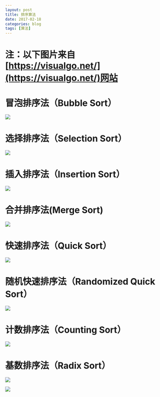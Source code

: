 ```yaml
---
layout: post
title: 排序算法
date: 2017-02-18
categories: blog
tags: [算法]
---
```


# 注：以下图片来自[https://visualgo.net/](https://visualgo.net/)网站

# 冒泡排序法（Bubble Sort）
![](https://raw.githubusercontent.com/AlbertLZG/AlbertLZG.github.io/master/blog_img/2017-02-18-%E6%8E%92%E5%BA%8F%E7%AE%97%E6%B3%95/Bubble-Sort.gif)

# 选择排序法（Selection Sort）
![](https://raw.githubusercontent.com/AlbertLZG/AlbertLZG.github.io/master/blog_img/2017-02-18-%E6%8E%92%E5%BA%8F%E7%AE%97%E6%B3%95/Selection-Sort.gif)

# 插入排序法（Insertion Sort）
![](https://raw.githubusercontent.com/AlbertLZG/AlbertLZG.github.io/master/blog_img/2017-02-18-%E6%8E%92%E5%BA%8F%E7%AE%97%E6%B3%95/Insertion-Sort.gif)

# 合并排序法(Merge Sort)
![](https://raw.githubusercontent.com/AlbertLZG/AlbertLZG.github.io/master/blog_img/2017-02-18-%E6%8E%92%E5%BA%8F%E7%AE%97%E6%B3%95/Merge-Sort.gif)

# 快速排序法（Quick Sort）
![](https://raw.githubusercontent.com/AlbertLZG/AlbertLZG.github.io/master/blog_img/2017-02-18-%E6%8E%92%E5%BA%8F%E7%AE%97%E6%B3%95/Quick-Sort.gif)

# 随机快速排序法（Randomized Quick Sort）
![](https://raw.githubusercontent.com/AlbertLZG/AlbertLZG.github.io/master/blog_img/2017-02-18-%E6%8E%92%E5%BA%8F%E7%AE%97%E6%B3%95/Randomized-Quick-Sort.gif)

# 计数排序法（Counting Sort）
![](https://raw.githubusercontent.com/AlbertLZG/AlbertLZG.github.io/master/blog_img/2017-02-18-%E6%8E%92%E5%BA%8F%E7%AE%97%E6%B3%95/Counting-Sort.gif)

# 基数排序法（Radix Sort）
![](https://raw.githubusercontent.com/AlbertLZG/AlbertLZG.github.io/master/blog_img/2017-02-18-%E6%8E%92%E5%BA%8F%E7%AE%97%E6%B3%95/Radix-Sort.gif)

![](https://raw.githubusercontent.com/AlbertLZG/AlbertLZG.github.io/master/img/blog_logo.png)
